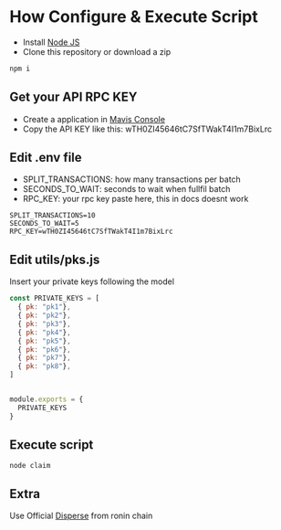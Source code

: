 # How Configure & Execute Script
- Install [Node JS](https://nodejs.org/pt)
- Clone this repository or download a zip

```bash
npm i
```

## Get your API RPC KEY
- Create a application in [Mavis Console](https://developers.skymavis.com/console/applications/)
- Copy the API KEY like this: wTH0ZI45646tC7SfTWakT4I1m7BixLrc

## Edit .env file
- SPLIT_TRANSACTIONS: how many transactions per batch
- SECONDS_TO_WAIT: seconds to wait when fullfil batch
- RPC_KEY: your rpc key paste here, this in docs doesnt work

```shell
SPLIT_TRANSACTIONS=10 
SECONDS_TO_WAIT=5 
RPC_KEY=wTH0ZI45646tC7SfTWakT4I1m7BixLrc
```

## Edit utils/pks.js
Insert your private keys following the model
```js
const PRIVATE_KEYS = [
  { pk: "pk1"},
  { pk: "pk2"},
  { pk: "pk3"},
  { pk: "pk4"},
  { pk: "pk5"},
  { pk: "pk6"},
  { pk: "pk7"},
  { pk: "pk8"},
]


module.exports = {
  PRIVATE_KEYS
}
```

## Execute script
```shell
node claim
```

## Extra
Use Official [Disperse](https://scatter.roninchain.com/) from ronin chain